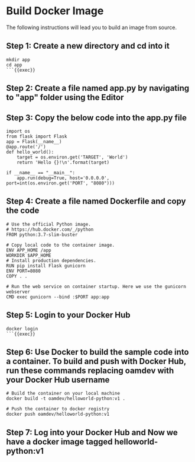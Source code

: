 # Build Docker Image

The following instructions will lead you to build an image from source.

## Step 1: Create a new directory and cd into it
```plain
mkdir app
cd app
```{{exec}}
```
## Step 2: Create a file named app.py by navigating to "app" folder using the Editor

## Step 3: Copy the below code into the app.py file
```plain
import os
from flask import Flask
app = Flask(__name__)
@app.route('/')
def hello_world():
    target = os.environ.get('TARGET', 'World')
    return 'Hello {}!\n'.format(target)

if __name__ == "__main__":
    app.run(debug=True, host='0.0.0.0', port=int(os.environ.get('PORT', "8080")))
```

## Step 4: Create a file named Dockerfile and copy the code
```plain
# Use the official Python image.
# https://hub.docker.com/_/python
FROM python:3.7-slim-buster

# Copy local code to the container image.
ENV APP_HOME /app
WORKDIR $APP_HOME
# Install production dependencies.
RUN pip install Flask gunicorn
ENV PORT=8080
COPY . .

# Run the web service on container startup. Here we use the gunicorn webserver
CMD exec gunicorn --bind :$PORT app:app
```

## Step 5: Login to your Docker Hub
```plain
docker login
```{{exec}}
```
## Step 6: Use Docker to build the sample code into a container. To build and push with Docker Hub, run these commands replacing oamdev with your Docker Hub username

```plain
# Build the container on your local machine
docker build -t oamdev/helloworld-python:v1 .

# Push the container to docker registry
docker push oamdev/helloworld-python:v1
```

## Step 7: Log into your Docker Hub and Now we have a docker image tagged helloworld-python:v1
